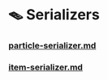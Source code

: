 # 🪤 Serializers

### [particle-serializer.md](particle-serializer.md "mention")

### [item-serializer.md](item-serializer.md "mention")
